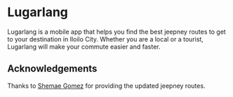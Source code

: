# Lugarlang

Lugarlang is a mobile app that helps you find the best jeepney routes to get to your destination in Iloilo City. Whether you are a local or a tourist, Lugarlang will make your commute easier and faster.

## Acknowledgements

Thanks to [Shemae Gomez](https://shemaegomez.com/iloilo-city-jeepney-routes/) for providing the updated jeepney routes.


